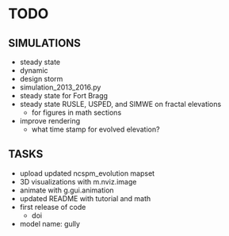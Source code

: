 # TODO

## SIMULATIONS
* steady state
* dynamic
* design storm
* simulation_2013_2016.py
* steady state for Fort Bragg
* steady state RUSLE, USPED, and SIMWE on fractal elevations
  * for figures in math sections
* improve rendering
  * what time stamp for evolved elevation?

## TASKS
* upload updated ncspm_evolution mapset
* 3D visualizations with m.nviz.image
* animate with g.gui.animation
* updated README with tutorial and math
* first release of code
    * doi
* model name: gully
